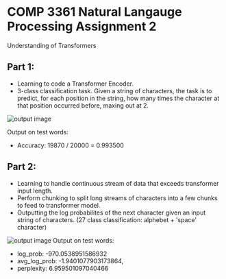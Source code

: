 # COMP 3361 Natural Langauge Processing Assignment 2

Understanding of Transformers

## Part 1:

- Learning to code a Transformer Encoder.
- 3-class classification task. Given a string of characters, the task is to predict, for each position in the string, how many times the character at that position occurred before, maxing out at 2.

![output image](a2p12/part1output.png)

Output on test words:

- Accuracy: 19870 / 20000 = 0.993500

## Part 2:

- Learning to handle continuous stream of data that exceeds transformer input length.
- Perform chunking to split long streams of characters into a few chunks to feed to transformer model.
- Outputting the log probabilites of the next character given an input string of characters. (27 class classification: alphebet + 'space' character)

![output image](a2p12/part2output.png)
Output on test words:

- log_prob: -970.0538951586932
- avg_log_prob: -1.9401077903173864,
- perplexity: 6.959501097040466
